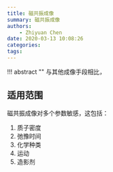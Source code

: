 ```yaml
---
title: 磁共振成像
summary: 磁共振成像
authors:
    - Zhiyuan Chen
date: 2020-03-13 10:08:26
categories: 
tags:
---
```


!!! abstract ""
    与其他成像手段相比，

## 适用范围

磁共振成像对多个参数敏感，这包括：

1. 质子密度
2. 弛豫时间
3. 化学种类
4. 运动
5. 造影剂


